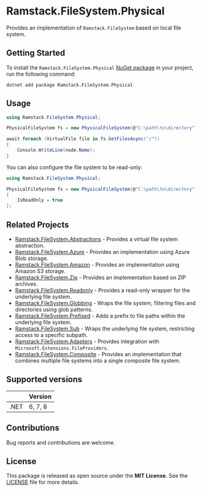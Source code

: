# Ramstack.FileSystem.Physical

Provides an implementation of `Ramstack.FileSystem` based on local file system.

## Getting Started

To install the `Ramstack.FileSystem.Physical` [NuGet package](https://www.nuget.org/packages/Ramstack.FileSystem.Physical)
in your project, run the following command:
```console
dotnet add package Ramstack.FileSystem.Physical
```
## Usage

```csharp
using Ramstack.FileSystem.Physical;

PhysicalFileSystem fs = new PhysicalFileSystem(@"C:\path\to\directory");

await foreach (VirtualFile file in fs.GetFilesAsync("/"))
{
    Console.WriteLine(node.Name);
}
```

You can also configure the file system to be read-only:
```csharp
using Ramstack.FileSystem.Physical;

PhysicalFileSystem fs = new PhysicalFileSystem(@"C:\path\to\directory")
{
    IsReadOnly = true
};
```

## Related Projects
- [Ramstack.FileSystem.Abstractions](https://www.nuget.org/packages/Ramstack.FileSystem.Abstractions) - Provides a virtual file system abstraction.
- [Ramstack.FileSystem.Azure](https://www.nuget.org/packages/Ramstack.FileSystem.Azure) - Provides an implementation using Azure Blob storage.
- [Ramstack.FileSystem.Amazon](https://www.nuget.org/packages/Ramstack.FileSystem.Amazon) - Provides an implementation using Amazon S3 storage.
- [Ramstack.FileSystem.Zip](https://www.nuget.org/packages/Ramstack.FileSystem.Zip) - Provides an implementation based on ZIP archives.
- [Ramstack.FileSystem.Readonly](https://www.nuget.org/packages/Ramstack.FileSystem.Readonly) - Provides a read-only wrapper for the underlying file system.
- [Ramstack.FileSystem.Globbing](https://www.nuget.org/packages/Ramstack.FileSystem.Globbing) - Wraps the file system, filtering files and directories using glob patterns.
- [Ramstack.FileSystem.Prefixed](https://www.nuget.org/packages/Ramstack.FileSystem.Prefixed) - Adds a prefix to file paths within the underlying file system.
- [Ramstack.FileSystem.Sub](https://www.nuget.org/packages/Ramstack.FileSystem.Sub) - Wraps the underlying file system, restricting access to a specific subpath.
- [Ramstack.FileSystem.Adapters](https://www.nuget.org/packages/Ramstack.FileSystem.Adapters) - Provides integration with `Microsoft.Extensions.FileProviders`.
- [Ramstack.FileSystem.Composite](https://www.nuget.org/packages/Ramstack.FileSystem.Composite) - Provides an implementation that combines multiple file systems into a single composite file system.

## Supported versions

|      | Version |
|------|---------|
| .NET | 6, 7, 8 |

## Contributions

Bug reports and contributions are welcome.

## License

This package is released as open source under the **MIT License**.
See the [LICENSE](https://github.com/rameel/ramstack.virtualfiles/blob/main/LICENSE) file for more details.
